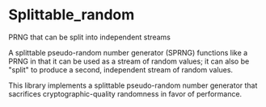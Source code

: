 Splittable_random
=================

PRNG that can be split into independent streams

A splittable pseudo-random number generator (SPRNG) functions like a PRNG in that it can
be used as a stream of random values; it can also be \"split\" to produce a second,
independent stream of random values.

This library implements a splittable pseudo-random number generator that sacrifices
cryptographic-quality randomness in favor of performance.
